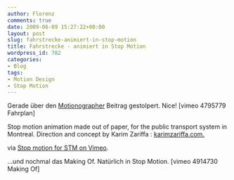 ```yaml
---
author: Florenz
comments: true
date: 2009-06-09 15:27:22+00:00
layout: post
slug: fahrstrecke-animiert-in-stop-motion
title: Fahrstrecke - animiert in Stop Motion
wordpress_id: 782
categories:
- Blog
tags:
- Motion Design
- Stop Motion
---
```


Gerade über den [Motionographer](http://motionographer.com/2009/06/05/nice-stop-motion-piece-for-stm/) Beitrag gestolpert. Nice!
[vimeo 4795779 Fahrplan]

Stop motion animation made out of paper, for the public transport system in Montreal. Direction and concept by Karim Zariffa : [karimzariffa.com.](http://www.karimzariffa.com)

via [Stop motion for STM on Vimeo](http://www.vimeo.com/4795779).

...und nochmal das Making Of. Natürlich in Stop Motion.
[vimeo 4914730 Making Of]
